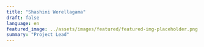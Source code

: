 ```yaml
---
title: "Shashini Werellagama"
draft: false
language: en
featured_image: ../assets/images/featured/featured-img-placeholder.png
summary: "Project Lead"
---
```

